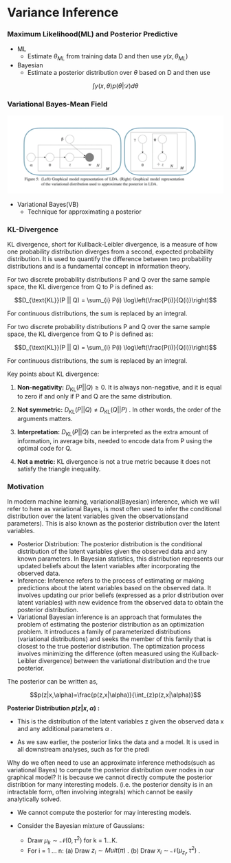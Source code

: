 # Variance Inference

### Maximum Likelihood(ML) and Posterior Predictive
- ML
     - Estimate $\theta_{ML}$ from training data D and then use $y(x, \theta_{ML})$
- Bayesian
    - Estimate a posterior distribution over $\theta$ based on D and then use

$$\int y(x,\theta)p(\theta|\mathcal{D})d\theta$$

### Variational Bayes-Mean Field

![](Pictures/Variational01.png)

- Variational Bayes(VB)
    - Technique for approximating a posterior


### KL-Divergence

KL divergence, short for Kullback-Leibler divergence, is a measure of how one probability distribution diverges from a second, expected probability distribution. It is used to quantify the difference between two probability distributions and is a fundamental concept in information theory.


For two discrete probability distributions P and Q over the same sample space, the KL divergence from Q to P is defined as:

$$D_{\text{KL}}(P || Q) = \sum_{i} P(i) \log\left(\frac{P(i)}{Q(i)}\right)$$

For continuous distributions, the sum is replaced by an integral.


For two discrete probability distributions P and Q over the same sample space, the KL divergence from Q to P is defined as:

$$D_{\text{KL}}(P || Q) = \sum_{i} P(i) \log\left(\frac{P(i)}{Q(i)}\right)$$

For continuous distributions, the sum is replaced by an integral.

Key points about KL divergence:

1. **Non-negativity:** $D_{\text{KL}}(P || Q) \geq 0$. It is always non-negative, and it is equal to zero if and only if P and Q are the same distribution.

2. **Not symmetric:** $D_{\text{KL}}(P || Q) \neq D_{\text{KL}}(Q || P)$ . In other words, the order of the arguments matters.

3. **Interpretation:** $D_{\text{KL}}(P || Q)$ can be interpreted as the extra amount of information, in average bits, needed to encode data from P using the optimal code for Q.

4. **Not a metric:** KL divergence is not a true metric because it does not satisfy the triangle inequality.


### Motivation

In modern machine learning, variational(Bayesian) inference, which we will refer to here as variational Bayes, is most often used to infer the conditional distribution over the latent variables given the observations(and parameters). This is also known as the posterior distribution over the latent variables. 
- Posterior Distribution: The posterior distribution is the conditional distribution of the latent variables given the observed data and any known parameters. In Bayesian statistics, this distribution represents our updated beliefs about the latent variables after incorporating the observed data.
- Inference: Inference refers to the process of estimating or making predictions about the latent variables based on the observed data. It involves updating our prior beliefs (expressed as a prior distribution over latent variables) with new evidence from the observed data to obtain the posterior distribution.
- Variational Bayesian inference is an approach that formulates the problem of estimating the posterior distribution as an optimization problem. It introduces a family of parameterized distributions (variational distributions) and seeks the member of this family that is closest to the true posterior distribution. The optimization process involves minimizing the difference (often measured using the Kullback-Leibler divergence) between the variational distribution and the true posterior.


The posterior can be written as,

$$p(z|x,\alpha)=\frac{p(z,x|\alpha)}{\int_{z}p(z,x|\alpha)}$$

**Posterior Distribution $p(z|x, \alpha)$ :**

- This is the distribution of the latent variables z given the observed data x and any additional parameters $\alpha$ .

- As we saw earlier, the posterior links the data and a model. It is used in all downstream analyses, such as for the predi

Why do we often need to use an approximate inference methods(such as variational Bayes) to compute the posterior distribution over nodes in our graphical model? It is because we cannot directly compute the posterior distribtion for many interesting models. (i.e. the posterior density is in an intractable form, often involving integrals) which cannot be easily analytically solved. 


- We cannot compute the posterior for may interesting models. 

- Consider the Bayesian mixture of Gaussians:
    - Draw $\mu_k \sim \mathcal{N}(0, \tau^2)$ for k = 1...K. 
    - For i = 1 ... n:
        (a) Draw $z_i \sim Mult(\pi)$ .
        (b) Draw $x_i \sim \mathcal{N}(\mu_{z_i}, \tau^2)$ .